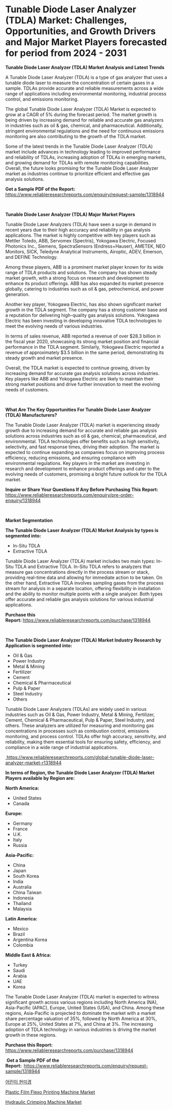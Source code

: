 <p><h1>Tunable Diode Laser Analyzer (TDLA) Market: Challenges, Opportunities, and Growth Drivers and Major Market Players forecasted for period from 2024 - 2031</h1></p><p><strong>Tunable Diode Laser Analyzer (TDLA) Market Analysis and Latest Trends</strong></p>
<p><p>A Tunable Diode Laser Analyzer (TDLA) is a type of gas analyzer that uses a tunable diode laser to measure the concentration of certain gases in a sample. TDLAs provide accurate and reliable measurements across a wide range of applications including environmental monitoring, industrial process control, and emissions monitoring.</p><p>The global Tunable Diode Laser Analyzer (TDLA) Market is expected to grow at a CAGR of 5% during the forecast period. The market growth is being driven by increasing demand for reliable and accurate gas analyzers in industries such as oil & gas, chemical, and pharmaceutical. Additionally, stringent environmental regulations and the need for continuous emissions monitoring are also contributing to the growth of the TDLA market.</p><p>Some of the latest trends in the Tunable Diode Laser Analyzer (TDLA) market include advances in technology leading to improved performance and reliability of TDLAs, increasing adoption of TDLAs in emerging markets, and growing demand for TDLAs with remote monitoring capabilities. Overall, the future looks promising for the Tunable Diode Laser Analyzer market as industries continue to prioritize efficient and effective gas analysis solutions.</p></p>
<p><strong>Get a Sample PDF of the Report:&nbsp;</strong> <a href="https://www.reliableresearchreports.com/enquiry/request-sample/1318944">https://www.reliableresearchreports.com/enquiry/request-sample/1318944</a></p>
<p>&nbsp;</p>
<p><strong>Tunable Diode Laser Analyzer (TDLA) Major Market Players</strong></p>
<p><p>Tunable Diode Laser Analyzers (TDLA) have seen a surge in demand in recent years due to their high accuracy and reliability in gas analysis applications. The market is highly competitive with key players such as Mettler Toledo, ABB, Servomex (Spectris), Yokogawa Electric, Focused Photonics Inc., Siemens, SpectraSensors (Endress+Hauser), AMETEK, NEO Monitors, SICK, Teledyne Analytical Instruments, Airoptic, ADEV, Emerson, and DEFINE Technology.</p><p>Among these players, ABB is a prominent market player known for its wide range of TDLA products and solutions. The company has shown steady market growth, with a strong focus on research and development to enhance its product offerings. ABB has also expanded its market presence globally, catering to industries such as oil & gas, petrochemical, and power generation.</p><p>Another key player, Yokogawa Electric, has also shown significant market growth in the TDLA segment. The company has a strong customer base and a reputation for delivering high-quality gas analysis solutions. Yokogawa Electric has been investing in developing innovative TDLA technologies to meet the evolving needs of various industries.</p><p>In terms of sales revenue, ABB reported a revenue of over $28.3 billion in the fiscal year 2020, showcasing its strong market position and financial performance in the TDLA segment. Similarly, Yokogawa Electric reported a revenue of approximately $3.5 billion in the same period, demonstrating its steady growth and market presence.</p><p>Overall, the TDLA market is expected to continue growing, driven by increasing demand for accurate gas analysis solutions across industries. Key players like ABB and Yokogawa Electric are likely to maintain their strong market positions and drive further innovation to meet the evolving needs of customers.</p></p>
<p>&nbsp;</p>
<p><strong>What Are The Key Opportunities For Tunable Diode Laser Analyzer (TDLA) Manufacturers?</strong></p>
<p><p>The Tunable Diode Laser Analyzer (TDLA) market is experiencing steady growth due to increasing demand for accurate and reliable gas analysis solutions across industries such as oil & gas, chemical, pharmaceutical, and environmental. TDLA technologies offer benefits such as high sensitivity, selectivity, and fast response times, driving their adoption. The market is expected to continue expanding as companies focus on improving process efficiency, reducing emissions, and ensuring compliance with environmental regulations. Key players in the market are investing in research and development to enhance product offerings and cater to the evolving needs of customers, promising a bright future outlook for the TDLA market.</p></p>
<p><strong>Inquire or Share Your Questions If Any Before Purchasing This Report:</strong> <a href="https://www.reliableresearchreports.com/enquiry/pre-order-enquiry/1318944">https://www.reliableresearchreports.com/enquiry/pre-order-enquiry/1318944</a></p>
<p>&nbsp;</p>
<p><strong>Market Segmentation</strong></p>
<p><strong>The Tunable Diode Laser Analyzer (TDLA) Market Analysis by types is segmented into:</strong></p>
<p><ul><li>In-Situ TDLA</li><li>Extractive TDLA</li></ul></p>
<p><p>Tunable Diode Laser Analyzer (TDLA) market includes two main types: In-Situ TDLA and Extractive TDLA. In-Situ TDLA refers to analyzers that measure gas concentrations directly in the process stream or stack, providing real-time data and allowing for immediate action to be taken. On the other hand, Extractive TDLA involves sampling gases from the process stream for analysis in a separate location, offering flexibility in installation and the ability to monitor multiple points with a single analyzer. Both types offer accurate and reliable gas analysis solutions for various industrial applications.</p></p>
<p><strong>Purchase this Report:&nbsp;</strong><a href="https://www.reliableresearchreports.com/purchase/1318944">https://www.reliableresearchreports.com/purchase/1318944</a></p>
<p>&nbsp;</p>
<p><strong>The Tunable Diode Laser Analyzer (TDLA) Market Industry Research by Application is segmented into:</strong></p>
<p><ul><li>Oil & Gas</li><li>Power Industry</li><li>Metal & Mining</li><li>Fertilizer</li><li>Cement</li><li>Chemical & Pharmaceutical</li><li>Pulp & Paper</li><li>Steel Industry</li><li>Others</li></ul></p>
<p><p>Tunable Diode Laser Analyzers (TDLAs) are widely used in various industries such as Oil & Gas, Power Industry, Metal & Mining, Fertilizer, Cement, Chemical & Pharmaceutical, Pulp & Paper, Steel Industry, and others. These analyzers are utilized for measuring and monitoring gas concentrations in processes such as combustion control, emissions monitoring, and process control. TDLAs offer high accuracy, sensitivity, and reliability, making them essential tools for ensuring safety, efficiency, and compliance in a wide range of industrial applications.</p></p>
<p><a href="https://www.reliableresearchreports.com/global-tunable-diode-laser-analyzer-market-r1318944">&nbsp;https://www.reliableresearchreports.com/global-tunable-diode-laser-analyzer-market-r1318944</a></p>
<p><strong>In terms of Region, the Tunable Diode Laser Analyzer (TDLA) Market Players available by Region are:</strong></p>
<p>
    <p> <strong> North America: </strong>
        <ul>
            <li>United States</li>
            <li>Canada</li>
        </ul>
        </p> 
    <p> <strong> Europe: </strong>
        <ul>
            <li>Germany</li>
            <li>France</li>
            <li>U.K.</li>
            <li>Italy</li>
            <li>Russia</li>
        </ul>
        </p> 
    <p> <strong> Asia-Pacific: </strong>
        <ul>
            <li>China</li>
            <li>Japan</li>
            <li>South Korea</li>
            <li>India</li>
            <li>Australia</li>
            <li>China Taiwan</li>
            <li>Indonesia</li>
            <li>Thailand</li>
            <li>Malaysia</li>
        </ul>
        </p> 
    <p> <strong> Latin America: </strong>
        <ul>
            <li>Mexico</li>
            <li>Brazil</li>
            <li>Argentina Korea</li>
            <li>Colombia</li>
        </ul>
        </p> 
    <p> <strong> Middle East & Africa: </strong>
        <ul>
            <li>Turkey</li>
            <li>Saudi</li>
            <li>Arabia</li>
            <li>UAE</li>
            <li>Korea</li>
        </ul>
    </p>
    </p>
<p><p>The Tunable Diode Laser Analyzer (TDLA) market is expected to witness significant growth across various regions including North America (NA), Asia-Pacific (APAC), Europe, United States (USA), and China. Among these regions, Asia-Pacific is projected to dominate the market with a market share percentage valuation of 35%, followed by North America at 30%, Europe at 25%, United States at 7%, and China at 3%. The increasing adoption of TDLA technology in various industries is driving the market growth in these regions.</p></p>
<p><strong>Purchase this Report: </strong><a href="https://www.reliableresearchreports.com/purchase/1318944">https://www.reliableresearchreports.com/purchase/1318944</a></p>
<p>&nbsp;<strong>Get a Sample PDF of the Report:&nbsp;&nbsp;</strong><a href="https://www.reliableresearchreports.com/enquiry/request-sample/1318944">https://www.reliableresearchreports.com/enquiry/request-sample/1318944</a></p>
<p><strong></strong></p>
<p><p><a href="https://github.com/lzrvbyqzftro57/Market-Research-Report-List-2/blob/main/1750530178731.md">어린이 현미경</a></p><p><a href="https://github.com/RichRobinson5/Market-Research-Report-List-5/blob/main/plastic-film-flexo-printing-machine-market.md">Plastic Film Flexo Printing Machine Market</a></p><p><a href="https://github.com/caominhtri712020/Market-Research-Report-List-1/blob/main/hydraulic-crimping-machine-market.md">Hydraulic Crimping Machine Market</a></p></p>